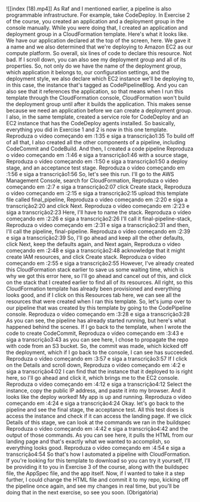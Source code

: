 ![[index (18).mp4]]
As Raf and I mentioned earlier, a pipeline is also programmable infrastructure. For example, take CodeDeploy. In Exercise 2 of the course, you created an application and a deployment group in the console manually. While you were doing that, I created an application and deployment group in a CloudFormation template. Here's what it looks like. We have our application declared at the top of the screen, here. We gave it a name and we also determined that we're deploying to Amazon EC2 as our compute platform. So overall, six lines of code to declare this resource. Not bad. If I scroll down, you can also see my deployment group and all of its properties. So, not only do we have the name of the deployment group, which application it belongs to, our configuration settings, and the deployment style, we also declare which EC2 instance we'll be deploying to, in this case, the instance that's tagged as CodePipelineBlog. And you can also see that it references the application, so that means when I run this template through the CloudFormation console, CloudFormation won't build the deployment group until after it builds the application. This makes sense because we need an application before we can create a deployment group. I also, in the same template, created a service role for CodeDeploy and an EC2 instance that has the CodeDeploy agents installed. So basically, everything you did in Exercise 1 and 2 is now in this one template.
Reproduza o vídeo começando em :1:35 e siga a transcrição1:35
To build off of all that, I also created all the other components of a pipeline, including CodeCommit and CodeBuild. And then, I created a code pipeline
Reproduza o vídeo começando em :1:46 e siga a transcrição1:46
with a source stage,
Reproduza o vídeo começando em :1:50 e siga a transcrição1:50
a deploy stage, and an acceptance test stage.
Reproduza o vídeo começando em :1:56 e siga a transcrição1:56
So, let's see this run. I'll go to the AWS Management Console, search for CloudFormation,
Reproduza o vídeo começando em :2:7 e siga a transcrição2:07
click Create stack,
Reproduza o vídeo começando em :2:15 e siga a transcrição2:15
upload this template file called final_pipeline,
Reproduza o vídeo começando em :2:20 e siga a transcrição2:20
and click Next.
Reproduza o vídeo começando em :2:23 e siga a transcrição2:23
Here, I'll have to name the stack.
Reproduza o vídeo começando em :2:26 e siga a transcrição2:26
I'll call it final-pipeline-stack,
Reproduza o vídeo começando em :2:31 e siga a transcrição2:31
and then, I'll call the pipeline, final-pipeline.
Reproduza o vídeo começando em :2:39 e siga a transcrição2:39
So, I'll go ahead and keep all the other defaults, click Next, keep the defaults again, and Next again,
Reproduza o vídeo começando em :2:48 e siga a transcrição2:48
acknowledge that it might create IAM resources, and click Create stack.
Reproduza o vídeo começando em :2:55 e siga a transcrição2:55
However, I've already created this CloudFormation stack earlier to save us some waiting time, which is why we got this error here, so I'll go ahead and cancel out of this, and click on the stack that I created earlier to find all of its resources. All right, so this CloudFormation template has already been provisioned and everything looks good, and if I click on this Resources tab here, we can see all the resources that were created when I ran this template. So, let's jump over to our pipeline that was created by this template by going to the CodePipeline console.
Reproduza o vídeo começando em :3:28 e siga a transcrição3:28
As you can see, the pipeline has already started running, but here's what happened behind the scenes. If I go back to the template, when I wrote the code to create CodeCommit,
Reproduza o vídeo começando em :3:43 e siga a transcrição3:43
as you can see here, I chose to propagate the repo with code from an S3 bucket. So, the commit was made, which kicked off the deployment, which if I go back to the console, I can see has succeeded.
Reproduza o vídeo começando em :3:57 e siga a transcrição3:57
If I click on the Details and scroll down,
Reproduza o vídeo começando em :4:2 e siga a transcrição4:02
I can find that the instance that it deployed to is right here, so I'll go ahead and click it, which brings me to the EC2 console.
Reproduza o vídeo começando em :4:12 e siga a transcrição4:12
Select the instance, copy the public IP address, and paste it into my browser. And it looks like the deploy worked! My app is up and running.
Reproduza o vídeo começando em :4:24 e siga a transcrição4:24
Okay. let's go back to the pipeline and see the final stage, the acceptance test. All this test does is access the instance and check if it can access the landing page. If we click Details of this stage, we can look at the commands we ran in the buildspec
Reproduza o vídeo começando em :4:42 e siga a transcrição4:42
and the output of those commands. As you can see here, it pulls the HTML from our landing page and that's exactly what we wanted to accomplish, so everything looks good.
Reproduza o vídeo começando em :4:54 e siga a transcrição4:54
So that's how I automated a pipeline with CloudFormation. If you're looking for this template to download so you can try it yourself, I'll be providing it to you in Exercise 3 of the course, along with the buildspec file, the AppSpec file, and the app itself. Now, if I wanted to take it a step further, I could change the HTML file and commit it to my repo, kicking off the pipeline once again, and see my changes in real time, but you'll be doing that in the next exercise, so see you soon.
(Obrigatória)
